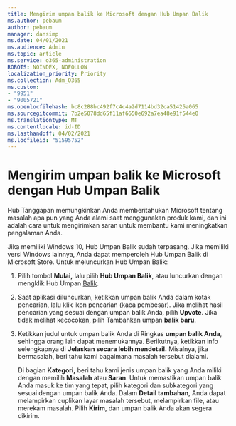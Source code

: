 ```yaml
---
title: Mengirim umpan balik ke Microsoft dengan Hub Umpan Balik
ms.author: pebaum
author: pebaum
manager: dansimp
ms.date: 04/01/2021
ms.audience: Admin
ms.topic: article
ms.service: o365-administration
ROBOTS: NOINDEX, NOFOLLOW
localization_priority: Priority
ms.collection: Adm_O365
ms.custom:
- "9951"
- "9005721"
ms.openlocfilehash: bc8c288bc492f7c4c4a2d7114bd32ca51425a065
ms.sourcegitcommit: 7b2e5078dd65f11af6650e692a7ea48e91f544e0
ms.translationtype: MT
ms.contentlocale: id-ID
ms.lasthandoff: 04/02/2021
ms.locfileid: "51595752"
---
```

# <a name="send-feedback-to-microsoft-with-feedback-hub"></a>Mengirim umpan balik ke Microsoft dengan Hub Umpan Balik

Hub Tanggapan memungkinkan Anda memberitahukan Microsoft tentang masalah apa pun yang Anda alami saat menggunakan produk kami, dan ini adalah cara untuk mengirimkan saran untuk membantu kami meningkatkan pengalaman Anda.

Jika memiliki Windows 10, Hub Umpan Balik sudah terpasang. Jika memiliki versi Windows lainnya, Anda dapat memperoleh Hub Umpan Balik di Microsoft Store. Untuk meluncurkan Hub Umpan Balik: 

1. Pilih tombol **Mulai,** lalu pilih **Hub Umpan Balik**, atau luncurkan dengan mengklik Hub Umpan [Balik](feedback-hub://).

1. Saat aplikasi diluncurkan, ketikkan umpan balik Anda dalam kotak pencarian, lalu klik ikon pencarian (kaca pembesar). Jika melihat hasil pencarian yang sesuai dengan umpan balik Anda, pilih **Upvote**. Jika tidak melihat kecocokan, pilih Tambahkan umpan **balik baru**.

1. Ketikkan judul untuk umpan balik Anda di Ringkas **umpan balik Anda**, sehingga orang lain dapat menemukannya. Berikutnya, ketikkan info selengkapnya di **Jelaskan secara lebih mendetail.** Misalnya, jika bermasalah, beri tahu kami bagaimana masalah tersebut dialami.

    Di bagian **Kategori,** beri tahu kami jenis umpan balik yang Anda miliki dengan memilih **Masalah** atau **Saran**. Untuk memastikan umpan balik Anda masuk ke tim yang tepat, pilih kategori dan subkategori yang sesuai dengan umpan balik Anda. Dalam **Detail tambahan**, Anda dapat melampirkan cuplikan layar masalah tersebut, melampirkan file, atau merekam masalah. Pilih **Kirim**, dan umpan balik Anda akan segera dikirim.


